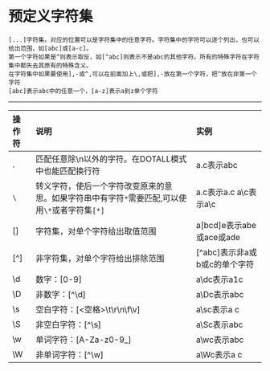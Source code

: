 # 预定义字符集
```
[...]字符集。对应的位置可以是字符集中的任意字符。字符集中的字符可以逐个列出，也可以给出范围，如[abc]或[a-c]。
第一个字符如果是^则表示取反，如[^abc]则表示不是abc的其他字符。所有的特殊字符在字符集中都失去其原有的特殊含义。
在字符集中如果要使用],-或^,可以在前面加上\,或把],-放在第一个字符，把^放在非第一个字符
[abc]表示abc中的任意一个，[a‐z]表示a到z单个字符
```
***
|操作符|说明|实例|
|:-----|:-----|:-----|
|.|匹配任意除\n以外的字符。在DOTALL模式中也能匹配换行符|a.c表示abc|
|`\`|转义字符，使后一个字符改变原来的意思。如果字符串中有字符`*`需要匹配,可以使用`\*`或者字符集`[*]`|a\.c表示a.c a\\c表示a\c|
|[]|字符集，对单个字符给出取值范围|a[bcd]e表示abe或ace或ade|
|[^]|非字符集，对单个字符给出排除范围 |[^abc]表示非a或b或c的单个字符|
|\d|数字：[0-9]|a\dc表示a1c|
|\D|非数字：[^\d]|a\Dc表示abc|
|\s|空白字符：[<空格>\t\r\n\f\v]|a\sc表示a c|
|\S|非空白字符：[^\s]|a\Sc表示abc|
|\w|单词字符：[A-Za-z0-9_]|a\wc表示abc|
|\W|非单词字符：[^\w]|a\Wc表示a c|
